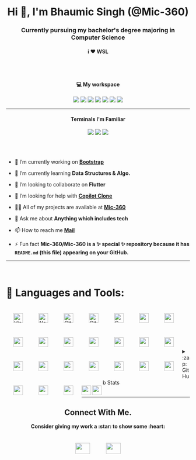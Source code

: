 <h1 align="center">Hi 👋, I'm Bhaumic Singh (@Mic-360)</h1>
<h3 align="center">Currently pursuing my bachelor's degree majoring in Computer Science</h3>
<h4 align="center">i ❤️ WSL </h4>
<br/>
<br/>

<h4 align="center"> 💻 My workspace </h4>
<p align='center'>
  <img src="https://img.shields.io/badge/Android%2011-3DDC84?style=for-the-badge&logo=android&logoColor=white" />
  <img src="https://img.shields.io/badge/asus%20ROG%20Flow-000000?style=for-the-badge&logo=asus&logoColor=white" />
  <img src="https://img.shields.io/badge/windows%2011-%230078D6.svg?&style=for-the-badge&logo=windows&logoColor=white" />
  <img src="https://img.shields.io/badge/Ubuntu%2022.04-E95420?style=for-the-badge&logo=ubuntu&logoColor=white" />
  <img src="https://img.shields.io/badge/AMD%20Ryzen_9_5980HS-ED1C24?style=for-the-badge&logo=amd&logoColor=white" />
  <img src="https://img.shields.io/badge/RAM-32GB-%230071C5.svg?&style=for-the-badge&logoColor=white" />
  <img src="https://img.shields.io/badge/nvidia-gtx%201650-%2376B900.svg?&style=for-the-badge&logo=nvidia&logoColor=white" />
</p>
<hr>

<h4 align="center"> Terminals I'm Familiar </h4>
<p align='center'>
  <img src="https://img.shields.io/badge/windows%20terminal-4D4D4D?style=for-the-badge&logo=windows%20terminal&logoColor=white" />
  <img src="https://img.shields.io/badge/powershell-5391FE?style=for-the-badge&logo=powershell&logoColor=white" />
  <img src="https://img.shields.io/badge/GIT-E44C30?style=for-the-badge&logo=git&logoColor=white" />
</p>
<br/>
<br/>

- 🔭 I’m currently working on [**Bootstrap**](https://github.com/Mic-360/Web_Dev_Bootcamp)

- 🌱 I’m currently learning **Data Structures & Algo.**

- 👯 I’m looking to collaborate on **Flutter**

- 🤝 I’m looking for help with [**Copilot Clone**](https://github.com/hieunc229/copilot-clone)

- 👨‍💻 All of my projects are available at [**Mic-360**](https://github.com/Mic-360)

- 💬 Ask me about **Anything which includes tech**

- 📫 How to reach me [**Mail**](mailto:bhaumiksingh2000@gmail.com)

- ⚡ Fun fact **Mic-360/Mic-360 is a ✨ special ✨ repository because it has `README.md` (this file) appearing on your GitHub.**
 
<hr>
<br/>

 
# 🫤 Languages and Tools: 

<img align="left" alt="Visual Studio Code" width="26px" src="https://cdn.jsdelivr.net/gh/devicons/devicon/icons/vscode/vscode-original.svg" style="padding:20px;" />

<img align="left" alt="Node.js" width="26px" src="https://cdn.jsdelivr.net/gh/devicons/devicon/icons/nodejs/nodejs-original.svg" style="padding:20px;" />

<img align="left" alt="Git" width="26px" src="https://cdn.jsdelivr.net/gh/devicons/devicon/icons/git/git-original.svg" style="padding:20px;" />

<img align="left" alt="GitHub" width="26px" src="https://user-images.githubusercontent.com/3369400/139447912-e0f43f33-6d9f-45f8-be46-2df5bbc91289.png" style="padding:20px;" />

<img align="left" alt="C" width="26px" src="https://cdn.jsdelivr.net/gh/devicons/devicon/icons/c/c-plain.svg" style="padding:20px;" />

<img align="left" src="https://cdn.jsdelivr.net/gh/devicons/devicon/icons/cplusplus/cplusplus-plain.svg" style="padding:20px;" width="26px" />

<img align="left" src="https://cdn.jsdelivr.net/gh/devicons/devicon/icons/docker/docker-original.svg" style="padding:20px;" width="26px" />

<img align="left" src="https://cdn.jsdelivr.net/gh/devicons/devicon/icons/javascript/javascript-plain.svg" style="padding:20px;" width="26px" />

<img align="left" src="https://cdn.jsdelivr.net/gh/devicons/devicon/icons/react/react-original-wordmark.svg" style="padding:20px;" width="26px" />

<img align="left" src="https://cdn.jsdelivr.net/gh/devicons/devicon/icons/android/android-plain.svg" style="padding:20px;" width="26px" />

<img align="left" src="https://cdn.jsdelivr.net/gh/devicons/devicon/icons/arduino/arduino-original-wordmark.svg" style="padding:20px;" width="26px" />

<img align="left" src="https://cdn.jsdelivr.net/gh/devicons/devicon/icons/bootstrap/bootstrap-plain.svg" style="padding:20px;" width="26px" />

<img align="left" src="https://cdn.jsdelivr.net/gh/devicons/devicon/icons/bash/bash-original.svg" style="padding:20px;" width="26px" />

<img align="left" src="https://cdn.jsdelivr.net/gh/devicons/devicon/icons/dart/dart-original.svg" style="padding:20px;" width="26px" />

<img align="left" src="https://cdn.jsdelivr.net/gh/devicons/devicon/icons/flutter/flutter-original.svg" style="padding:20px;" width="26px" />

<img align="left" src="https://cdn.jsdelivr.net/gh/devicons/devicon/icons/googlecloud/googlecloud-original.svg" style="padding:20px;" width="26px" />

<img align="left" src="https://cdn.jsdelivr.net/gh/devicons/devicon/icons/html5/html5-plain.svg" style="padding:20px;" width="26px" />

<img align="left" src="https://cdn.jsdelivr.net/gh/devicons/devicon/icons/css3/css3-plain.svg" style="padding:20px;" width="26px" /><br/>

<img align="left" src="https://cdn.jsdelivr.net/gh/devicons/devicon/icons/kotlin/kotlin-original.svg" style="padding:20px;" width="26px" />

<img align="left" src="https://cdn.jsdelivr.net/gh/devicons/devicon/icons/linux/linux-original.svg" style="padding:20px;" width="26px" />

<img align="left" src="https://cdn.jsdelivr.net/gh/devicons/devicon/icons/mongodb/mongodb-original.svg" style="padding:20px;" width="26px" />

<img align="left" src="https://cdn.jsdelivr.net/gh/devicons/devicon/icons/photoshop/photoshop-plain.svg" style="padding:20px;" width="26px" />

<img align="left" src="https://cdn.jsdelivr.net/gh/devicons/devicon/icons/python/python-original.svg" style="padding:20px;" width="26px" />

<img align="left" src="https://cdn.jsdelivr.net/gh/devicons/devicon/icons/ubuntu/ubuntu-plain.svg" style="padding:20px;" width="26px" />

<img align="left" src="https://cdn.jsdelivr.net/gh/devicons/devicon/icons/wordpress/wordpress-plain.svg" style="padding-top:20px;" width="26px" />
  
<img align="left" src="https://cdn.jsdelivr.net/gh/devicons/devicon/icons/java/java-original.svg" style="padding-top:20px;" width="26px" />

<br/>
<br/>

<br/>
<br/>
<br/>

<details align='left'>
  <summary>:zap: GitHub Stats</summary>
<p align='left'>
  <a href="#"><img alt="Mic-360 GitHub Stats" src="https://github-readme-stats.vercel.app/api?username=mic-360&show_icons=true&hide_border=false&title_color=ff652f&icon_color=FFE400&bg_color=09131B&text_color=ffffff&border_color=0c1a25" /></a><br/>
  <a href="#"><img src="https://github-profile-summary-cards.vercel.app/api/cards/profile-details?username=mic-360&theme=monokai" /></a>
</p>
</details>
<br/>

<hr>

<h2 align='center'>Connect With Me.</h2>
<p align='center'>
  <strong>Consider giving my work a :star: to show some :heart:</strong><br/><br/>
  <a href="https://www.facebook.com/Miczx.in"><img src="https://cdn.jsdelivr.net/gh/devicons/devicon/icons/facebook/facebook-plain.svg" height="30" width="40" style="padding:20px;" /></a>
  <a href="https://www.instagram.com/just.a.fat.rat/"><img src="https://raw.githubusercontent.com/rahuldkjain/github-profile-readme-generator/master/src/images/icons/Social/instagram.svg" height="30" width="40" style="padding:20px;" /></a>
</p>
